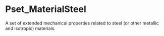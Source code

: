 # Pset_MaterialSteel

A set of extended mechanical properties related to steel (or other metallic and isotropic) materials.
